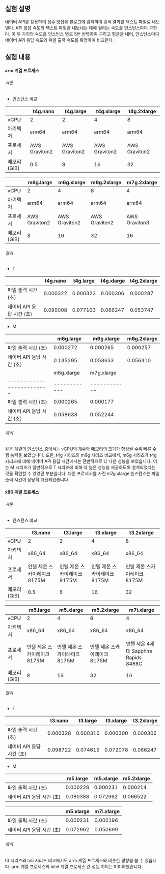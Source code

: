 ## 실험 설명
네이버 API를 활용하여 성수 맛집을 블로그에 검색하여 검색 결과를 텍스트 파일로 내보낸다. API 응답 속도와 텍스트 파일을 내보내는 데에 걸리는 속도를 인스턴스마다 구한다. 이 두 가지의 속도를 인스턴스 별로 5번 반복하여 구하고 평균을 내어, 인스턴스마다 네이버 API 응답 속도와 파일 출력 속도를 확정하여 비교한다.
## 실험 내용
#### arm 계열 프로세스
###### 서론
- 인스턴스 비교

|                         | t4g.nano   | t4g.large  | t4g.xlarge | t4g.2xlarge |
|-------------------------|-----------|-----------|-----------|------------|
| vCPU     | 2  | 2  | 4 | 8 |
| 아키텍처 | arm64  | arm64  | arm64  | arm64 |
| 프로세서 |  AWS Graviton2  | AWS Graviton2  | AWS Graviton2  | AWS Graviton2 |
|   메모리(GiB)   | 0.5  | 8  | 16  | 32  |

|                         | m6g.large   | m6g.xlarge  | m6g.2xlarge | m7g.2xlarge |
|-------------------------|-----------|-----------|-----------|-----------|
| vCPU     | 2  | 4  | 8 | 4 |
| 아키텍처 | arm64  | arm64  | arm64  | arm64 |
| 프로세서 | AWS Graviton2  | AWS Graviton2  | AWS Graviton2  | AWS Graviton3  |
|   메모리(GiB)   | 8  | 16  | 32  | 16  |


###### 결과
- T

|                         | t4g.nano  | t4g.large | t4g.xlarge | t4g.2xlarge |
|-------------------------|-----------|-----------|------------|-------------|
| 파일 출력 시간 (초)     | 0.000322  | 0.000323  | 0.000306   | 0.000287    |
| 네이버 API 응답 시간 (초) | 0.090008  | 0.077103  | 0.066247   | 0.053747    |

- M

|                         | m6g.large | m6g.xlarge | m6g.2xlarge |
|-------------------------|-----------|------------|-------------|
| 파일 출력 시간 (초)     | 0.000272  | 0.000265   | 0.000257    |
| 네이버 API 응답 시간 (초) | 0.135295  | 0.058633   | 0.056310    |
|                         | m6g.xlarge | m7g.xlarge |
|-------------------------|------------|------------|
| 파일 출력 시간 (초)     | 0.000265   | 0.000177   |
| 네이버 API 응답 시간 (초) | 0.058633   | 0.052244   |
###### 해석
같은 계열의 인스턴스 중에서는 vCPU의 개수와 메모리의 크기가 향상될 수록 빠른 수행 능력을 보였습니다.
또한, t4g 시리즈와 m6g 시리즈 비교에서, m6g 시리즈가 t4g 시리즈에 비해 네이버 API 응답 시간에서는 전반적으로 더 나은 성능을 보였습니다.
이는 M 시리즈가 일반적으로 T 시리즈에 비해 더 높은 성능을 제공하도록 설계되었다는 것을 확인할 수 있었던 부분입니다. 
다른 프로세서를 가진 m7g.xlarge 인스턴스는 파일 출력 시간이 상당히 개선되었습니다.


#### x86 계열 프로세스 
###### 서론
- 인스턴스 비교

|                         | t3.nano   | t3.large  | t3.xlarge | t3.2xlarge |
|-------------------------|-----------|-----------|-----------|------------|
| vCPU     | 2  | 2  | 4 | 8 |
| 아키텍처 | x86_64  | x86_64  | x86_64  | x86_64 |
| 프로세서 |  인텔 제온 스카이레이크 8175M | 인텔 제온 스카이레이크 8175M  | 인텔 제온 스카이레이크 8175M  | 인텔 제온 스카이레이크 8175M |
|   메모리(GiB)   | 0.5  | 8  | 16  | 32  |

|                         | m5.large   | m5.xlarge  | m5.2xlarge | m7i.xlarge |
|-------------------------|-----------|-----------|-----------|-----------|
| vCPU     | 2  | 4  | 8 | 4 |
| 아키텍처 | x86_64  | x86_64  | x86_64  | x86_64  |
| 프로세서 |  인텔 제온 스카이레이크 8175M  | 인텔 제온 스카이레이크 8175M  | 인텔 제온 스카이레이크 8175M  | 인텔 제온 4세대 Sapphire Rapids 8488C |
|   메모리(GiB)   | 8  | 16  | 32  | 16  |
###### 결과
- T

|                         | t3.nano   | t3.large  | t3.xlarge | t3.2xlarge |
|-------------------------|-----------|-----------|-----------|------------|
| 파일 출력 시간 (초)     | 0.000328  | 0.000316  | 0.000300  | 0.000306   |
| 네이버 API 응답 시간 (초) | 0.098722  | 0.074619  | 0.072078  | 0.066247    |

- M

|                         | m5.large  | m5.xlarge | m5.2xlarge |
|-------------------------|-----------|-----------|------------|
| 파일 출력 시간 (초)     | 0.000228  | 0.000231  | 0.000214   |
| 네이버 API 응답 시간 (초) | 0.080388  | 0.072962  | 0.066522   |


|                         | m5.xlarge | m7i.xlarge |
|-------------------------|------------|-----------|
| 파일 출력 시간 (초)     | 0.000231  | 0.000196   |
| 네이버 API 응답 시간 (초) | 0.072962  | 0.050699   |

###### 해석
t3 시리즈와 m5 시리즈 비교에서도 arm 계열 프로세스와 비슷한 경향을 볼 수 있습니다.
arm 계열 프로세스와 intel 계열 프로세스 간 성능 차이는 미미하였습니다.